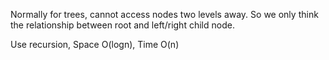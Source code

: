 
Normally for trees, cannot access nodes two levels away.  So we only think the relationship between root and left/right child node.   

Use recursion, Space O(logn), Time O(n)  